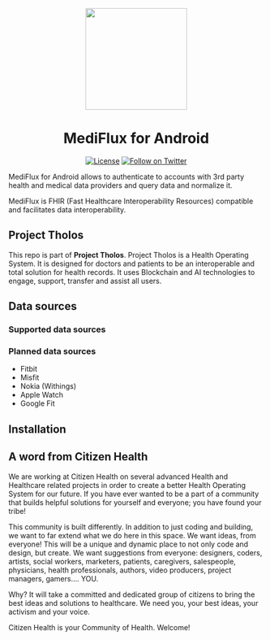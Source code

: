 <p align="center">
  <a href="https://humanapi.co">
    <img width="200" src="https://user-images.githubusercontent.com/772506/46782575-92f16d80-ccdb-11e8-9c73-9f0a0eac5a6d.png"><br/>
  </a>
  <h1 align="center">MediFlux for Android</h1>
</p>
<p align="center">
  <a href="/LICENSE"><img src="https://img.shields.io/packagist/l/doctrine/orm.svg" alt="License"></a>
  <a href="https://twitter.com/citizenhealth"><img src="https://img.shields.io/twitter/follow/CitizenHealthio.svg?style=social&logo=twitter&label=Follow" alt="Follow on Twitter"></a>
</p>

MediFlux for Android allows to authenticate to accounts with 3rd party health and medical data providers and query data and normalize it. 

MediFlux is FHIR (Fast Healthcare Interoperability Resources) compatible and facilitates data interoperability. 

## Project Tholos

This repo is part of **Project Tholos**. Project Tholos is a Health Operating System. It is designed for doctors and patients to be an interoperable and total solution for health records. It uses Blockchain and AI technologies to engage, support, transfer and assist all users.


## Data sources

### Supported data sources

### Planned data sources

 - Fitbit
 - Misfit
 - Nokia (Withings)
 - Apple Watch
 - Google Fit

## Installation

## A word from Citizen Health

We are working at Citizen Health on several advanced Health and Healthcare related projects in order to create a better Health Operating System for our future. If you have ever wanted to be a part of a community that builds helpful solutions for yourself and everyone; you have found your tribe!

This community is built differently. In addition to just coding and building, we want to far extend what we do here in this space. We want ideas, from everyone! This will be a unique and dynamic place to not only code and design, but create. We want suggestions from everyone: designers, coders, artists, social workers, marketers, patients, caregivers, salespeople, physicians, health professionals, authors, video producers, project managers, gamers…. YOU.

Why? It will take a committed and dedicated group of citizens to bring the best ideas and solutions to healthcare. We need you, your best ideas, your activism and your voice.

Citizen Health is your Community of Health. Welcome!

